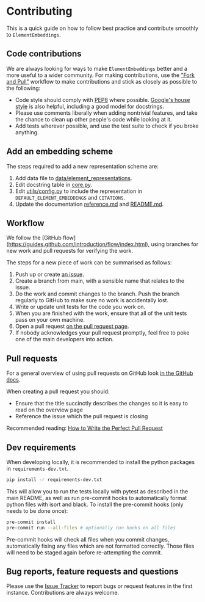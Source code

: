 # Contributing

This is a quick guide on how to follow best practice and contribute smoothly to `ElementEmbeddings`.

## Code contributions

We are always looking for ways to make `ElementEmbeddings` better and a more useful to a wider community. For making contributions, use the ["Fork and Pull"](https://docs.github.com/en/get-started/quickstart/contributing-to-projects) workflow to make contributions and stick as closely as possible to the following:

- Code style should comply with [PEP8](https://peps.python.org/pep-0008/) where possible. [Google's house style](https://google.github.io/styleguide/pyguide.html) is also helpful, including a good model for docstrings.
- Please use comments liberally when adding nontrivial features, and take the chance to clean up other people's code while looking at it.
- Add tests wherever possible, and use the test suite to check if you broke anything.

## Add an embedding scheme

The steps required to add a new representation scheme are:

1. Add data file to [data/element_representations](https://github.com/WMD-group/ElementEmbeddings/tree/main/src/elementembeddings/data/element_representations).
2. Edit docstring table in [core.py](https://github.com/WMD-group/ElementEmbeddings/tree/main/src/elementembeddings/core.py).
3. Edit [utils/config.py](https://github.com/WMD-group/ElementEmbeddings/tree/main/src/elementembeddings/utils/config.py) to include the representation in `DEFAULT_ELEMENT_EMBEDDINGS` and `CITATIONS`.
4. Update the documentation [reference.md](embeddings/element.md) and [README.md](https://github.com/WMD-group/ElementEmbeddings/tree/main/src/elementembeddings/data/element_representations/README.md).

## Workflow

We follow the [GitHub flow]
(<https://guides.github.com/introduction/flow/index.html>), using
branches for new work and pull requests for verifying the work.

The steps for a new piece of work can be summarised as follows:

1. Push up or create [an issue](https://guides.github.com/features/issues).
2. Create a branch from main, with a sensible name that relates to the issue.
3. Do the work and commit changes to the branch. Push the branch
   regularly to GitHub to make sure no work is accidentally lost.
4. Write or update unit tests for the code you work on.
5. When you are finished with the work, ensure that all of the unit
   tests pass on your own machine.
6. Open a pull request [on the pull request page](https://github.com/WMD-group/ElementEmbeddings/pulls).
7. If nobody acknowledges your pull request promptly, feel free to poke one of the main developers into action.

## Pull requests

For a general overview of using pull requests on GitHub look [in the GitHub docs](https://help.github.com/en/articles/about-pull-requests).

When creating a pull request you should:

- Ensure that the title succinctly describes the changes so it is easy to read on the overview page
- Reference the issue which the pull request is closing

Recommended reading: [How to Write the Perfect Pull Request](https://github.blog/2015-01-21-how-to-write-the-perfect-pull-request/)

## Dev requirements

When developing locally, it is recommended to install the python packages in `requirements-dev.txt`.

```bash
pip install -r requirements-dev.txt
```

This will allow you to run the tests locally with pytest as described in the main README,
as well as run pre-commit hooks to automatically format python files with isort and black.
To install the pre-commit hooks (only needs to be done once):

```bash
pre-commit install
pre-commit run --all-files # optionally run hooks on all files
```

Pre-commit hooks will check all files when you commit changes, automatically fixing any files which are not formatted correctly. Those files will need to be staged again before re-attempting the commit.

## Bug reports, feature requests and questions

Please use the [Issue Tracker](https://github.com/WMD-group/ElementEmbeddings/issues) to report bugs or request features in the first instance. Contributions are always welcome.
